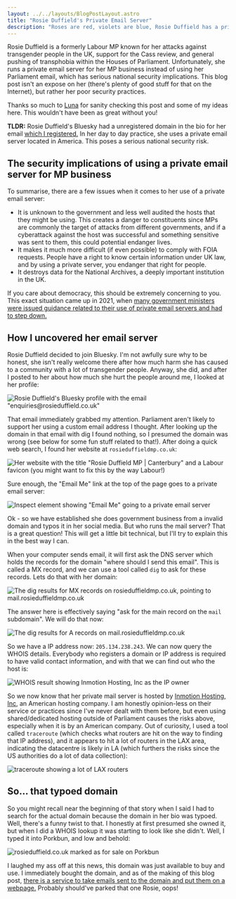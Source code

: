 ```yaml
---
layout: ../../layouts/BlogPostLayout.astro
title: "Rosie Duffield's Private Email Server"
description: "Roses are red, violets are blue, Rosie Duffield has a private email server, what about you"
---
```


Rosie Duffield is a formerly Labour MP known for her attacks against transgender people in the UK, support for the Cass review, and general pushing of transphobia within the Houses of Parliament. Unfortunately, she runs a private email server for her MP business instead of using her Parliament email, which has serious national security implications. This blog post isn't an expose on her (there's plenty of good stuff for that on the Internet), but rather her poor security practices.

Thanks so much to [Luna](https://bsky.app/profile/imlunahey.com) for sanity checking this post and some of my ideas here. This wouldn't have been as great without you!

**TLDR:** Rosie Duffield's Bluesky had a unregistered domain in the bio for her email [which I registered.](https://rosieduffield.co.uk) In her day to day practice, she uses a private email server located in America. This poses a serious national security risk.

## The security implications of using a private email server for MP business

To summarise, there are a few issues when it comes to her use of a private email server:

- It is unknown to the government and less well audited the hosts that they might be using. This creates a danger to constituents since MPs are commonly the target of attacks from different governments, and if a cyberattack against the host was successful and something sensitive was sent to them, this could potential endanger lives.
- It makes it much more difficult (if even possible) to comply with FOIA requests. People have a right to know certain information under UK law, and by using a private server, you endanger that right for people.
- It destroys data for the National Archives, a deeply important institution in the UK.

If you care about democracy, this should be extremely concerning to you. This exact situation came up in 2021, when [many government ministers were issued guidance related to their use of private email servers and had to step down.](https://www.bbc.co.uk/news/uk-politics-57642791)

## How I uncovered her email server

Rosie Duffield decided to join Bluesky. I'm not awfully sure why to be honest, she isn't really welcome there after how much harm she has caused to a community with a lot of transgender people. Anyway, she did, and after I posted to her about how much she hurt the people around me, I looked at her profile:

![Rosie Duffield's Bluesky profile with the email "enquiries@rosieduffield.co.uk"](/images/rosie-duffield/bsky.png)

That email immediately grabbed my attention. Parliament aren't likely to support her using a custom email address I thought. After looking up the domain in that email with dig I found nothing, so I presumed the domain was wrong (see below for some fun stuff related to that!). After doing a quick web search, I found her website at `rosieduffieldmp.co.uk`:

![Her website with the title "Rosie Duffield MP | Canterbury" and a Labour favicon (you might want to fix this by the way Labour!)](/images/rosie-duffield/title_and_favicon.png)

Sure enough, the "Email Me" link at the top of the page goes to a private email server:

![Inspect element showing "Email Me" going to a private email server](/images/rosie-duffield/inspect.png)

Ok - so we have established she does government business from a invalid domain and typos it in her social media. But who runs the mail server? That is a great question! This will get a little bit technical, but I'll try to explain this in the best way I can.

When your computer sends email, it will first ask the DNS server which holds the records for the domain "where should I send this email". This is called a MX record, and we can use a tool called `dig` to ask for these records. Lets do that with her domain:

![The dig results for MX records on rosieduffieldmp.co.uk, pointing to mail.rosieduffieldmp.co.uk](/images/rosie-duffield/dig_mx_root.png)

The answer here is effectively saying "ask for the main record on the `mail` subdomain". We will do that now:

![The dig results for A records on mail.rosieduffieldmp.co.uk](/images/rosie-duffield/dig_a_mail.png)

So we have a IP address now: `205.134.238.243`. We can now query the WHOIS details. Everybody who registers a domain or IP address is required to have valid contact information, and with that we can find out who the host is:

![WHOIS result showing Inmotion Hosting, Inc as the IP owner](/images/rosie-duffield/whois_res.png)

So we now know that her private mail server is hosted by [Inmotion Hosting, Inc](https://www.inmotionhosting.com/), an American hosting company. I am honestly opinion-less on their service or practices since I've never dealt with them before, but even using shared/dedicated hosting outside of Parliament causes the risks above, especially when it is by an American company. Out of curiosity, I used a tool called `traceroute` (which checks what routers are hit on the way to finding that IP address), and it appears to hit a lot of routers in the LAX area, indicating the datacentre is likely in LA (which furthers the risks since the US authorities do a lot of data collection):

![traceroute showing a lot of LAX routers](/images/rosie-duffield/traceroute_result.png)

## So... that typoed domain

So you might recall near the beginning of that story when I said I had to search for the actual domain because the domain in her bio was typoed. Well, there's a funny twist to that. I honestly at first presumed she owned it, but when I did a WHOIS lookup it was starting to look like she didn't. Well, I typed it into Porkbun, and low and behold:

![rosieduffield.co.uk marked as for sale on Porkbun](/images/rosie-duffield/domain_buyable.png)

I laughed my ass off at this news, this domain was just available to buy and use. I immediately bought the domain, and as of the making of this blog post, [there is a service to take emails sent to the domain and put them on a webpage.](https://rosieduffield.co.uk) Probably should've parked that one Rosie, oops!
